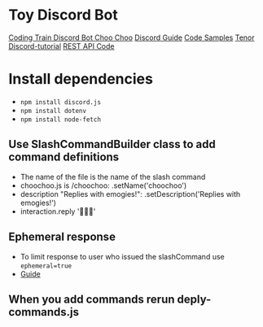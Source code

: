 # Toy Discord Bot

[Coding Train Discord Bot Choo Choo](https://github.com/CodingTrain/Discord-Bot-Choo-Choo)
[Discord Guide](https://discordjs.guide/creating-your-bot/command-deployment.html#guild-commands)
[Code Samples](https://github.com/discordjs/guide/blob/main/code-samples/creating-your-bot/command-handling/index.js)
[Tenor](https://tenor.com)
[Discord-tutorial](https://github.com/stuyy/djs-v14-tutorial/blob/master/src/commands/channel.js)
[REST API Code](https://github.com/discordjs/guide/blob/main/code-samples/additional-info/rest-api/14/index.js)

# Install dependencies
- `npm install discord.js`
- `npm install dotenv`
- `npm install node-fetch`
 
## Use SlashCommandBuilder class to add command definitions
- The name of the file is the name of the slash command
- choochoo.js is /choochoo:  .setName('choochoo')
- description "Replies with emogies!":  .setDescription('Replies with emogies!')
- interaction.reply '🚂🌈💖'

##  Ephemeral response
- To limit response to user who issued the slashCommand use `ephemeral=true`
- [Guide](https://discordjs.guide/slash-commands/response-methods.html#ephemeral-responses)

## When you add commands rerun deply-commands.js



